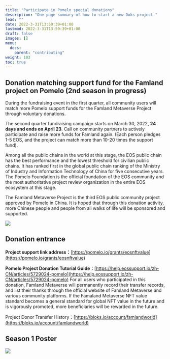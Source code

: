```yaml
---
title: "Participate in Pomelo special donations"
description: "One page summary of how to start a new Doks project."
lead: ""
date: 2022-3-31T13:59:39+01:00
lastmod: 2022-3-31T13:59:39+01:00
draft: false
images: []
menu:
  docs:
    parent: "contributing"
weight: 103
toc: true
---
```


## Donation matching support fund for the Famland project on Pomelo (2nd season in progress)

During the fundraising event in the first quarter, all community users will match more Pomelo support funds for the Famland Metaverse Project through voluntary donations.

The second quarter fundraising campaign starts on March 30, 2022, **24 days and ends on April 23**. Call on community partners to actively participate and raise more funds for Famland again. (Each person pledges 1-5 EOS, and the project can match more than 10-20 times the support fund).

Among all the public chains in the world at this stage, the EOS public chain has the best performance and the lowest threshold for civilian public chains. It has ranked first in the global public chain ranking of the Ministry of Industry and Information Technology of China for five consecutive years. The Pomelo Foundation is the official foundation of the EOS community and the most authoritative project review organization in the entire EOS ecosystem at this stage.

The Famland Metaverse Project is the third EOS public community project approved by Pomelo in China. It is hoped that through this donation activity, more Chinese people and people from all walks of life will be sponsored and supported.

![](2.png)



## Donation entrance

**Project support link address：**[https://pomelo.io/grants/eosnftvalue](https://pomelo.io/grants/eosnftvalue)

**Pomelo Project Donation Tutorial Guide：**[https://help.eossupport.io/zh-CN/articles/5729024-pomelo](https://help.eossupport.io/zh-CN/articles/5729024-pomelo)
For all users who participated in this donation, Famland Metaverse will permanently record their transfer records, and list their thanks through the official website of Famland Metaverse and various community platforms. If the Famaland Metaverse NFT value standard becomes a general standard for global NFT value in the future and is vigorously promoted, more beneficiaries will be rewarded in the future.



Project Donor Transfer History：[https://bloks.io/account/famlandworld](https://bloks.io/account/famlandworld)

## Season 1 Poster

![](1.png)
